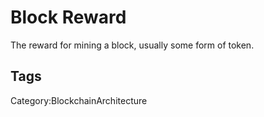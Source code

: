 # Block Reward

The reward for mining a block, usually some form of token.

## Tags

Category:BlockchainArchitecture
